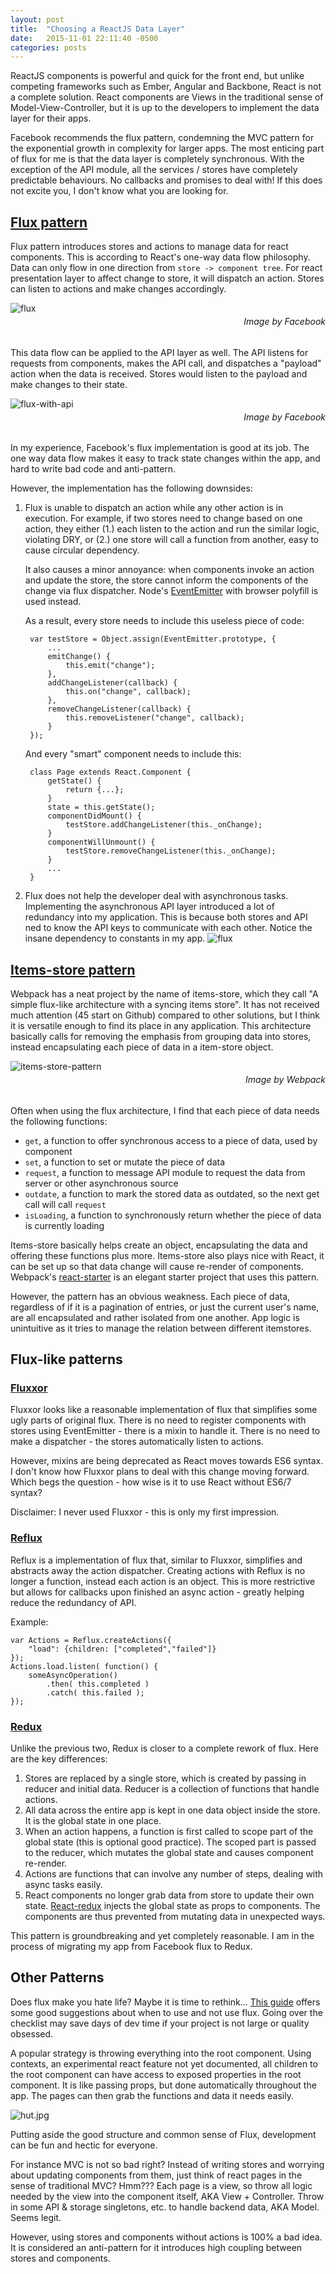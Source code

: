```yaml
---
layout: post
title:  "Choosing a ReactJS Data Layer"
date:   2015-11-01 22:11:40 -0500
categories: posts
---
```

ReactJS components is powerful and quick for the front end, but unlike competing frameworks such as Ember, Angular and Backbone, React is not a complete solution. React components are Views in the traditional sense of Model-View-Controller, but it is up to the developers to implement the data layer for their apps.

Facebook recommends the flux pattern, condemning the MVC pattern for the exponential growth in complexity for larger apps. The most enticing part of flux for me is that the data layer is completely synchronous. With the exception of the API module, all the services / stores have completely predictable behaviours. No callbacks and promises to deal with! If this does not excite you, I don't know what you are looking for.

## [Flux pattern](https://facebook.github.io/flux/docs/overview.html)

Flux pattern introduces stores and actions to manage data for react components. This is according to React's one-way data flow philosophy. Data can only flow in one direction from `store -> component tree`. For react presentation layer to affect change to store, it will dispatch an action. Stores can listen to actions and make changes accordingly.

![flux](/assets/flux/flux-simple-diagram.png)
###### Image by Facebook

This data flow can be applied to the API layer as well. The API listens for requests from components, makes the API call, and dispatches a "payload" action when the data is received. Stores would listen to the payload and make changes to their state.

![flux-with-api](/assets/flux/flux-diagram.png)
###### Image by Facebook

In my experience, Facebook's flux implementation is good at its job. The one way data flow makes it easy to track state changes within the app, and hard to write bad code and anti-pattern. 

However, the implementation has the following downsides:

1. Flux is unable to dispatch an action while any other action is in execution. For example, if two stores need to change based on one action, they either (1.) each listen to the action and run the similar logic, violating DRY, or (2.) one store will call a function from another, easy to cause circular dependency.

	It also causes a minor annoyance: when components invoke an action and update the store, the store cannot inform the components of the change via flux dispatcher. Node's [EventEmitter](http://nodejs.org/api/events.html) with browser polyfill is used instead.

	As a result, every store needs to include this useless piece of code:

		var testStore = Object.assign(EventEmitter.prototype, {
			...
			emitChange() {
				this.emit("change");
			},
			addChangeListener(callback) {
				this.on("change", callback);
			},
			removeChangeListener(callback) {
				this.removeListener("change", callback);
			}
		});

	And every "smart" component needs to include this:

		class Page extends React.Component {
			getState() {
				return {...};
			}
			state = this.getState();
			componentDidMount() {
				testStore.addChangeListener(this._onChange);
			}
			componentWillUnmount() {
				testStore.removeChangeListener(this._onChange);
			}
			...
		}


2. Flux does not help the developer deal with asynchronous tasks. Implementing the asynchronous API layer introduced a lot of redundancy into my application. This is because both stores and API ned to know the API keys to communicate with each other. Notice the insane dependency to constants in my app.
![flux](/assets/flux/flux-app-dependency-diagram.png)

## [Items-store pattern](http://github.com/webpack/items-store)

Webpack has a neat project by the name of items-store, which they call "A simple flux-like architecture with a syncing items store". It has not received much attention (45 start on Github) compared to other solutions, but I think it is versatile enough to find its place in any application. This architecture basically calls for removing the emphasis from grouping data into stores, instead encapsulating each piece of data in a item-store object.

![items-store-pattern](/assets/flux/items-store-diagram.png)
###### Image by Webpack

Often when using the flux architecture, I find that each piece of data needs the following functions:

- `get`, a function to offer synchronous access to a piece of data, used by component
- `set`, a function to set or mutate the piece of data
- `request`, a function to message API module to request the data from server or other asynchronous source
- `outdate`, a function to mark the stored data as outdated, so the next get call will call `request`
- `isLoading`, a function to synchronously return whether the piece of data is currently loading

Items-store basically helps create an object, encapsulating the data and offering these functions plus more. Items-store also plays nice with React, it can be set up so that data change will cause re-render of components. Webpack's [react-starter](https://github.com/webpack/react-starter) is an elegant starter project that uses this pattern.

However, the pattern has an obvious weakness. Each piece of data, regardless of if it is a pagination of entries, or just the current user's name, are all encapsulated and rather isolated from one another. App logic is unintuitive as it tries to manage the relation between different itemstores.

## Flux-like patterns

### [Fluxxor](http://github.com/BinaryMuse/fluxxor)

Fluxxor looks like a reasonable implementation of flux that simplifies some ugly parts of original flux. There is no need to register components with stores using EventEmitter - there is a mixin to handle it. There is no need to make a dispatcher - the stores automatically listen to actions.

However, mixins are being deprecated as React moves towards ES6 syntax. I don't know how Fluxxor plans to deal with this change moving forward. Which begs the question - how wise is it to use React without ES6/7 syntax?

Disclaimer: I never used Fluxxor - this is only my first impression.

### [Reflux](http://github.com/reflux/refluxjs)

Reflux is a implementation of flux that, similar to Fluxxor, simplifies and abstracts away the action dispatcher. Creating actions with Reflux is no longer a function, instead each action is an object. This is more restrictive but allows for callbacks upon finished an async action - greatly helping reduce the redundancy of API.

Example:

	var Actions = Reflux.createActions({
		"load": {children: ["completed","failed"]}
	});
	Actions.load.listen( function() {
		someAsyncOperation()
			.then( this.completed )
			.catch( this.failed );
	});

### [Redux](http://github.com/rackt/redux)

Unlike the previous two, Redux is closer to a complete rework of flux. Here are the key differences:

1. Stores are replaced by a single store, which is created by passing in reducer and initial data. Reducer is a collection of functions that handle actions.
2. All data across the entire app is kept in one data object inside the store. It is the global state in one place.
3. When an action happens, a function is first called to scope part of the global state (this is optional good practice). The scoped part is passed to the reducer, which mutates the global state and causes component re-render.
4. Actions are functions that can involve any number of steps, dealing with async tasks easily.
5. React components no longer grab data from store to update their own state. [React-redux](http://github.com/rackt/react-redux) injects the global state as props to components. The components are thus prevented from mutating data in unexpected ways.

This pattern is groundbreaking and yet completely reasonable. I am in the process of migrating my app from Facebook flux to Redux.

## Other Patterns

Does flux make you hate life? Maybe it is time to rethink...  [This guide](http://github.com/planningcenter/flux-patterns) offers some good suggestions about when to use and not use flux. Going over the checklist may save days of dev time if your project is not large or quality obsessed. 

A popular strategy is throwing everything into the root component. Using contexts, an experimental react feature not yet documented, all children to the root component can have access to exposed properties in the root component. It is like passing props, but done automatically throughout the app. The pages can then grab the functions and data it needs easily.

![hut.jpg](/assets/flux/central-ethiopia-hut.jpg)

Putting aside the good structure and common sense of Flux, development can be fun and hectic for everyone.

For instance MVC is not so bad right? Instead of writing stores and worrying about updating components from them, just think of react pages in the sense of traditional MVC? Hmm??? Each page is a view, so throw all logic needed by the view into the component itself, AKA View + Controller. Throw in some API & storage singletons, etc. to handle backend data, AKA Model. Seems legit.

However, using stores and components without actions is 100% a bad idea. It is considered an anti-pattern for it introduces high coupling between stores and components.

<style>
	h6 {
		margin-top: -10px;
		text-align:right;
	}
</style>
